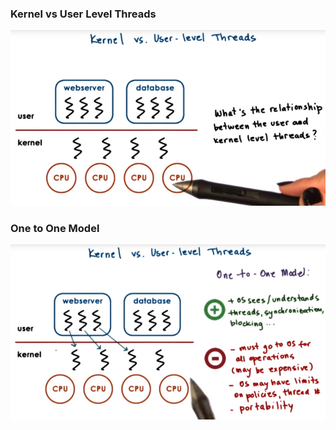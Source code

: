 ### Kernel vs User Level Threads

![](/assets/kernel_vs_user_lvl_threads.png)

### One to One Model

![](/assets/one_to_one_model.png)



